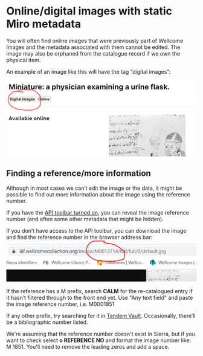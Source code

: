 # Online/digital images with static Miro metadata

You will often find online images that were previously part of Wellcome Images and the metadata associated with them cannot be edited. The image may also be orphaned from the catalogue record if we own the physical item.

An example of an image like this will have the tag “digital images”:

<img src="../../../../.gitbook/assets/image (1).png" alt="" data-size="original">

## Finding a reference/more information

Although in most cases we can’t edit the image or the data, it might be possible to find out more information about the image using the reference number.

If you have the [API toolbar turned on](https://dash.wellcomecollection.org/toggles/), you can reveal the image reference number (and often some other metadata that might be hidden).

If you don’t have access to the API toolbar, you can download the image and find the reference number in the browser address bar:\
![](<../../../../.gitbook/assets/image (6).png>)

If the reference has a M prefix, search **CALM** for the re-catalogued entry if it hasn’t filtered through to the front end yet. Use "Any text field" and paste the image reference number, i.e. M0001851

If any other prefix, try searching for it in [Tandem Vault](https://wellcome.tandemvault.com/). Occasionally, there’ll be a bibliographic number listed.

We're assuming that the reference number doesn't exist in Sierra, but if you want to check select **o REFERENCE NO** and format the image number like: M 1851. You'll need to remove the leading zeros and add a space.

